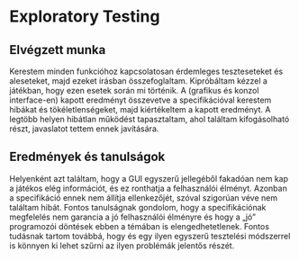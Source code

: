 # Exploratory Testing

## Elvégzett munka

Kerestem minden funkcióhoz kapcsolatosan érdemleges teszteseteket és aleseteket, majd ezeket írásban összefoglaltam. Kipróbáltam kézzel a játékban, hogy ezen esetek során mi történik. A (grafikus és konzol interface-en) kapott eredményt összevetve a specifikációval kerestem hibákat és tökéletlenségeket, majd kiértékeltem a kapott eredményt. A legtöbb helyen hibátlan működést tapasztaltam, ahol találtam kifogásolható részt, javaslatot tettem ennek javítására.

## Eredmények és tanulságok

Helyenként azt találtam, hogy a GUI egyszerű jellegéből fakadóan nem kap a játékos elég információt, és ez ronthatja a felhasználói élményt. Azonban a specifikáció ennek nem állítja ellenkezőjét, szóval szigorúan véve nem találtam hibát. Fontos tanulságnak gondolom, hogy a specifikációnak megfelelés nem garancia a jó felhasználói élményre és hogy a „jó” programozói döntések ebben a témában is elengedhetetlenek. Fontos tudásnak tartom továbbá, hogy és egy ilyen egyszerű tesztelési módszerrel is könnyen ki lehet szűrni az ilyen problémák jelentős részét.
